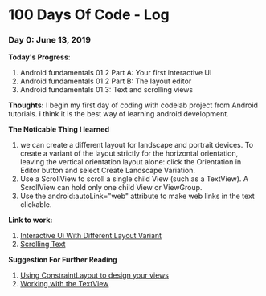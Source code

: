 # 100 Days Of Code - Log

### Day 0: June 13, 2019

**Today's Progress**:
1. Android fundamentals 01.2 Part A: Your first interactive UI
2. Android fundamentals 01.2 Part B: The layout editor
3. Android fundamentals 01.3: Text and scrolling views

**Thoughts:** I begin my first day of coding with codelab project from Android tutorials. i think it is the best way of learning android development.

**The Noticable Thing I learned** 
1. we can create a different layout for landscape and portrait devices. To create a variant of the layout strictly for the horizontal orientation, leaving the vertical orientation layout alone: click the Orientation in Editor button and select Create Landscape Variation.
2. Use a ScrollView to scroll a single child View (such as a TextView). A ScrollView can hold only one child View or ViewGroup.
3. Use the android:autoLink="web" attribute to make web links in the text clickable.

**Link to work:**
1. [Interactive Ui With Different Layout Variant](https://github.com/MohammadSamandari/AndroidFundamentals.git)
2. [Scrolling Text](https://github.com/MohammadSamandari/AndroidFundamental-ScrollingText.git)

**Suggestion For Further Reading**
1. [Using ConstraintLayout to design your views](https://codelabs.developers.google.com/codelabs/constraint-layout/index.html)
2. [Working with the TextView](https://guides.codepath.com/android/Working-with-the-TextView)
